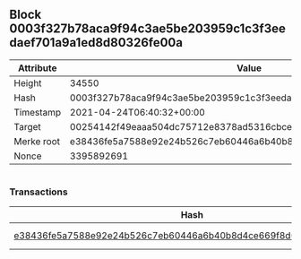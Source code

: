 ## Block 0003f327b78aca9f94c3ae5be203959c1c3f3eedaef701a9a1ed8d80326fe00a

Attribute | Value
--- | ---
Height | 34550
Hash | 0003f327b78aca9f94c3ae5be203959c1c3f3eedaef701a9a1ed8d80326fe00a
Timestamp | 2021-04-24T06:40:32+00:00
Target | 00254142f49eaaa504dc75712e8378ad5316cbcead634704b3734b6271167cc4
Merke root | e38436fe5a7588e92e24b526c7eb60446a6b40b8d4ce669f8d07a51b7993073c
Nonce | 3395892691

```

```

### Transactions

Hash | Amount
--- | ---
[e38436fe5a7588e92e24b526c7eb60446a6b40b8d4ce669f8d07a51b7993073c](e38436fe5a7588e92e24b526c7eb60446a6b40b8d4ce669f8d07a51b7993073c.md) | 10.00000000 SKEPTI 
